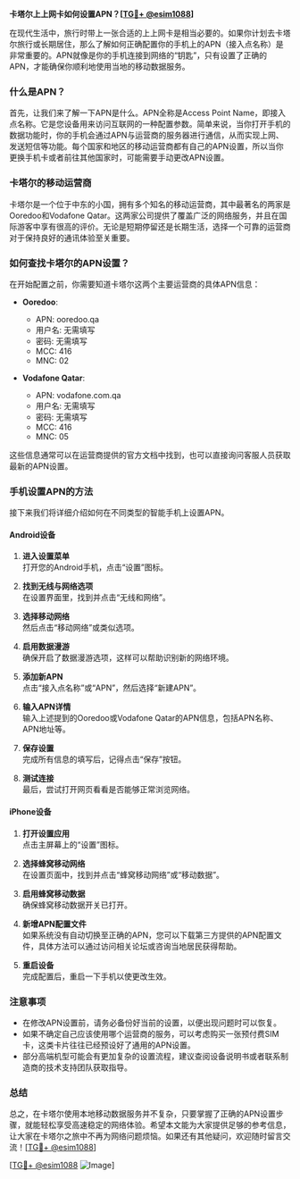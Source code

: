 **卡塔尔上上网卡如何设置APN？[[TG💪+ @esim1088](https://t.me/s/esim1088)]**

在现代生活中，旅行时带上一张合适的上上网卡是相当必要的。如果你计划去卡塔尔旅行或长期居住，那么了解如何正确配置你的手机上的APN（接入点名称）是非常重要的。APN就像是你的手机连接到网络的“钥匙”，只有设置了正确的APN，才能确保你顺利地使用当地的移动数据服务。

### 什么是APN？

首先，让我们来了解一下APN是什么。APN全称是Access Point Name，即接入点名称。它是您设备用来访问互联网的一种配置参数。简单来说，当你打开手机的数据功能时，你的手机会通过APN与运营商的服务器进行通信，从而实现上网、发送短信等功能。每个国家和地区的移动运营商都有自己的APN设置，所以当你更换手机卡或者前往其他国家时，可能需要手动更改APN设置。

### 卡塔尔的移动运营商

卡塔尔是一个位于中东的小国，拥有多个知名的移动运营商，其中最著名的两家是Ooredoo和Vodafone Qatar。这两家公司提供了覆盖广泛的网络服务，并且在国际游客中享有很高的评价。无论是短期停留还是长期生活，选择一个可靠的运营商对于保持良好的通讯体验至关重要。

### 如何查找卡塔尔的APN设置？

在开始配置之前，你需要知道卡塔尔这两个主要运营商的具体APN信息：

- **Ooredoo**:
  - APN: ooredoo.qa
  - 用户名: 无需填写
  - 密码: 无需填写
  - MCC: 416
  - MNC: 02

- **Vodafone Qatar**:
  - APN: vodafone.com.qa
  - 用户名: 无需填写
  - 密码: 无需填写
  - MCC: 416
  - MNC: 05

这些信息通常可以在运营商提供的官方文档中找到，也可以直接询问客服人员获取最新的APN设置。

### 手机设置APN的方法

接下来我们将详细介绍如何在不同类型的智能手机上设置APN。

#### Android设备

1. **进入设置菜单**  
   打开您的Android手机，点击“设置”图标。

2. **找到无线与网络选项**  
   在设置界面里，找到并点击“无线和网络”。

3. **选择移动网络**  
   然后点击“移动网络”或类似选项。

4. **启用数据漫游**  
   确保开启了数据漫游选项，这样可以帮助识别新的网络环境。

5. **添加新APN**  
   点击“接入点名称”或“APN”，然后选择“新建APN”。

6. **输入APN详情**  
   输入上述提到的Ooredoo或Vodafone Qatar的APN信息，包括APN名称、APN地址等。

7. **保存设置**  
   完成所有信息的填写后，记得点击“保存”按钮。

8. **测试连接**  
   最后，尝试打开网页看看是否能够正常浏览网络。

#### iPhone设备

1. **打开设置应用**  
   点击主屏幕上的“设置”图标。

2. **选择蜂窝移动网络**  
   在设置页面中，找到并点击“蜂窝移动网络”或“移动数据”。

3. **启用蜂窝移动数据**  
   确保蜂窝移动数据开关已打开。

4. **新增APN配置文件**  
   如果系统没有自动切换至正确的APN，您可以下载第三方提供的APN配置文件，具体方法可以通过访问相关论坛或咨询当地居民获得帮助。

5. **重启设备**  
   完成配置后，重启一下手机以使更改生效。

### 注意事项

- 在修改APN设置前，请务必备份好当前的设置，以便出现问题时可以恢复。
- 如果不确定自己应该使用哪个运营商的服务，可以考虑购买一张预付费SIM卡，这类卡片往往已经预设好了通用的APN设置。
- 部分高端机型可能会有更加复杂的设置流程，建议查阅设备说明书或者联系制造商的技术支持团队获取指导。

### 总结

总之，在卡塔尔使用本地移动数据服务并不复杂，只要掌握了正确的APN设置步骤，就能轻松享受高速稳定的网络体验。希望本文能为大家提供足够的参考信息，让大家在卡塔尔之旅中不再为网络问题烦恼。如果还有其他疑问，欢迎随时留言交流！[[TG💪+ @esim1088](https://t.me/s/esim1088)]  

[[TG💪+ @esim1088](https://t.me/s/esim1088) ![Image](https://i.postimg.cc/4NQfJmqS/Snipaste-2025-05-13-00-14-12.png)]
